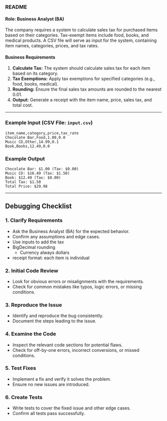 ### README ###

#### Role: Business Analyst (BA)

The company requires a system to calculate sales tax for purchased items based on their categories. 
Tax-exempt items include food, books, and medical products. 
A CSV file will serve as input for the system, containing item names, categories, prices, and tax rates.

#### Business Requirements
1. **Calculate Tax:** The system should calculate sales tax for each item based on its category.
2. **Tax Exemptions:** Apply tax exemptions for specified categories (e.g., food, books, medical).
3. **Rounding:** Ensure the final sales tax amounts are rounded to the nearest 0.01.
4. **Output:** Generate a receipt with the item name, price, sales tax, and total cost.

---

### Example Input (CSV File: `input.csv`)
```
item_name,category,price,tax_rate
Chocolate Bar,Food,1.00,0.0
Music CD,Other,14.99,0.1
Book,Books,12.49,0.0
```

### Example Output
```
Chocolate Bar: $1.00 (Tax: $0.00)
Music CD: $16.49 (Tax: $1.50)
Book: $12.49 (Tax: $0.00)
Total Tax: $1.50
Total Price: $29.98
```

---


## Debugging Checklist

### 1. **Clarify Requirements**
- Ask the Business Analyst (BA) for the expected behavior.
- Confirm any assumptions and edge cases.
- Use inputs to add the tax
- BigDecimal rounding
  - Currency always dollars
- receipt format: each item is individual

### 2. **Initial Code Review**
- Look for obvious errors or misalignments with the requirements.
- Check for common mistakes like typos, logic errors, or missing conditions.

### 3. **Reproduce the Issue**
- Identify and reproduce the bug consistently.
- Document the steps leading to the issue.

### 4. **Examine the Code**
- Inspect the relevant code sections for potential flaws.
- Check for off-by-one errors, incorrect conversions, or missed conditions.

### 5. **Test Fixes**
- Implement a fix and verify it solves the problem.
- Ensure no new issues are introduced.

### 6. **Create Tests**
- Write tests to cover the fixed issue and other edge cases.
- Confirm all tests pass successfully.
